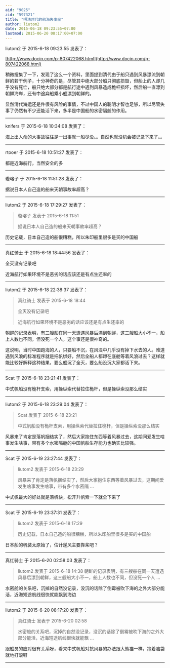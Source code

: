 ```yaml
---
aid: "9025"
zid: "597321"
title: "明清时代的航海失事率"
author: liutom2
date: 2015-06-18 09:23:55+07:00
lastmod: 2015-06-20 08:17:00+07:00
---
```


liutom2 于 2015-6-18 09:23:55 发表了：

[http://www.docin.com/p-807422068.html](http://www.docin.com/p-807422068.html)

稍微搜集了一下，发现了这么一个资料，里面提到清代由于船只遇到风暴漂流到朝鲜的若干例子，十分神奇的是，尽管其中绝大部分船只彻底损毁，但船上的人却几乎没有死亡，船只绝大部分都是航行途中遇到风暴造成桅杆损坏，然后船一直漂到朝鲜海岸，还有中途弃船乘小船漂到朝鲜的。

显然清代海运还是件很有风险的事情，不过中国人的聪明才智也足够，所以尽管失事了仍然有不少还能活下来，多半是中国船的水密隔舱的作用。

---

knifers 于 2015-6-18 10:34:08 发表了：

海上出人命的大事故往往是一出事就一船尽没。。自然也就没机会被记录下来了。。

---

rtooer 于 2015-6-18 10:51:27 发表了：

都是近海航行，当然安全的多

---

璇瑢子 于 2015-6-18 11:51:28 发表了：

据说日本人自己造的船来天朝事故率超高？

---

liutom2 于 2015-6-18 17:29:27 发表了：

> 璇瑢子 发表于 2015-6-18 11:51
>
> 据说日本人自己造的船来天朝事故率超高？

历史记载，日本自己造的船很糟糕，所以朱印船里很多是买的中国船

---

真红骑士 于 2015-6-18 18:44:56 发表了：

全灭没有记录吧

近海航行如果环境不是恶劣的话应该还是有点生还率的

---

liutom2 于 2015-6-18 22:38:37 发表了：

> 真红骑士 发表于 2015-6-18 18:44
>
> 全灭没有记录吧
>
> 近海航行如果环境不是恶劣的话应该还是有点生还率的

朝鲜的记录表明，有三艘船在同一天遭遇风暴后漂到朝鲜，这三艘船大小不一，船上人数也不同，但没死一个人，这个事还是很神奇的。

这说明，当时中国跑海的人，只要船不沉，在风浪中几乎没有掉下水去的人。难道遇到风浪的标准程序就是把帆绑好，然后全船人都蹲在底舱等着风浪过去？这样就能比较好解释这种结果，要么船沉了全灭，要么船没沉大家都活下来。

---

Scat 于 2015-6-18 23:21:41 发表了：

中式帆船没有桅杆支索，用操纵索代替拉住桅杆，但是操纵索没那么结实

---

liutom2 于 2015-6-18 23:29:04 发表了：

> Scat 发表于 2015-6-18 23:21
>
> 中式帆船没有桅杆支索，用操纵索代替拉住桅杆，但是操纵索没那么结实

风暴来了肯定是落帆捆结实了，然后大家抱住东西等着风暴过去，这期间爱发生啥事发生啥事，带有多个水密隔舱的中国帆船生存能力也确实比较强。

---

Scat 于 2015-6-19 23:27:44 发表了：

> liutom2 发表于 2015-6-18 23:29
>
> 风暴来了肯定是落帆捆结实了，然后大家抱住东西等着风暴过去，这期间爱发生啥事发生啥事，带有多个水密隔 ...

中式帆最大的好处就是落帆快，松开升帆索一下就全下来了

---

Scat 于 2015-6-19 23:37:31 发表了：

> liutom2 发表于 2015-6-18 17:29
>
> 历史记载，日本自己造的船很糟糕，所以朱印船里很多是买的中国船

日本船的帆装太原始了，估计逆风主要靠桨吧？

---

真红骑士 于 2015-6-20 02:58:03 发表了：

> liutom2 发表于 2015-6-18 14:38 朝鲜的记录表明，有三艘船在同一天遭遇风暴后漂到朝鲜，这三艘船大小不一，船上人数也不同，但没死一个人 ...

水密舱的关系吧，沉掉的自然没记录，没沉的话除了倒霉被吹下海的之外大部分能活，近海短途航线很快就能飘到海边

---

liutom2 于 2015-6-20 08:17:20 发表了：

> 真红骑士 发表于 2015-6-20 02:58
>
> 水密舱的关系吧，沉掉的自然没记录，没沉的话除了倒霉被吹下海的之外大部分能活，近海短途航线很快就能飘 ...

跟船员的应对很有关系呀，看来中式帆船对抗风暴的办法跟大熊猫一样，抱着脑袋就地打滚呀

---
